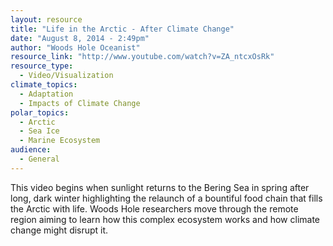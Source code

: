 ```yaml
---
layout: resource
title: "Life in the Arctic - After Climate Change"
date: "August 8, 2014 - 2:49pm"
author: "Woods Hole Oceanist"
resource_link: "http://www.youtube.com/watch?v=ZA_ntcxOsRk"
resource_type:
  - Video/Visualization
climate_topics:
  - Adaptation
  - Impacts of Climate Change
polar_topics:
  - Arctic
  - Sea Ice
  - Marine Ecosystem
audience:
  - General
---
```


This video begins when sunlight returns to the Bering Sea in spring after long, dark winter highlighting the relaunch of a bountiful food chain that fills the Arctic with life. Woods Hole researchers move through the remote region aiming to learn how this complex ecosystem works and how climate change might disrupt it.